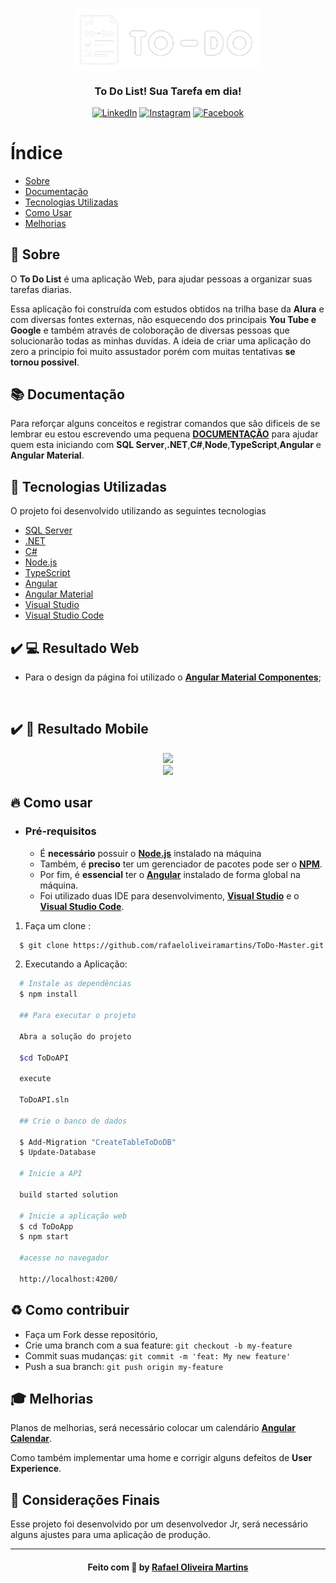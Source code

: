 <h3 align="center">
    <img alt="Logo" title="#logo" width="300px" src="logo-white.png">
    <br><br>
    <b>To Do List! Sua Tarefa em dia!</b>  
    <br>
</h3>

<div align="center">
  
[![LinkedIn](https://img.shields.io/badge/LinkedIn-0077B5?style=for-the-badge&logo=linkedin&logoColor=white)](https://br.linkedin.com/in/rafaeloliveiramartins)
[![Instagram](https://img.shields.io/badge/Instagram-E4405F?style=for-the-badge&logo=instagram&logoColor=white)](https://www.instagram.com/rafaeloliveiramartins/)
[![Facebook](https://img.shields.io/badge/Facebook-1877F2?style=for-the-badge&logo=facebook&logoColor=white)](https://www.facebook.com/rafaeloliveiramartinss/)
</div>

# Índice

- [Sobre](#sobre)
- [Documentação](#documentacao)
- [Tecnologias Utilizadas](#tecnologias-utilizadas)
- [Como Usar](#como-usar)
- [Melhorias](#melhorias)

<a id="sobre"></a>

## :bookmark: Sobre

O <strong>To Do List</strong> é uma aplicação Web, para ajudar pessoas a organizar suas tarefas diarias.

Essa aplicação foi construída com estudos obtidos na trilha base da <strong>Alura</strong> e com diversas fontes externas, não esquecendo dos principais <strong>You Tube e Google</strong> e também através de coloboração de diversas pessoas que solucionarão todas as minhas duvidas. A ideia de criar uma aplicação do zero a principio foi muito assustador porém com muitas tentativas <strong>se tornou possivel</strong>.

<a id="documentacao"></a>

## :books: Documentação

Para reforçar alguns conceitos e registrar comandos que são dificeis de se lembrar eu estou escrevendo uma pequena **[DOCUMENTAÇÃO](DOCUMENTATION.md)** para ajudar quem esta iniciando com **SQL Server**,**.NET**,**C#**,**Node**,**TypeScript**,**Angular** e **Angular Material**.

<a id="tecnologias-utilizadas"></a>

## :rocket: Tecnologias Utilizadas

O projeto foi desenvolvido utilizando as seguintes tecnologias

- [SQL Server](https://www.microsoft.com/pt-br/sql-server/sql-server-downloads)
- [.NET](https://dotnet.microsoft.com/en-us/)
- [C#](https://docs.microsoft.com/pt-br/dotnet/csharp/)
- [Node.js](https://nodejs.org/en/)
- [TypeScript](https://www.typescriptlang.org/)
- [Angular](https://angular.io/cli)
- [Angular Material](https://material.angular.io/)
- [Visual Studio](https://visualstudio.microsoft.com/pt-br/downloads/)
- [Visual Studio Code](https://code.visualstudio.com/)

## :heavy_check_mark: :computer: Resultado Web

- Para o design da página foi utilizado o **[Angular Material Componentes](https://material.angular.io/components/categories)**;

   <div align="center">
<img src="" width="600px" />
  
</div>

## :heavy_check_mark: :iphone: Resultado Mobile


   <div align="center">
<img src="https://user-images.githubusercontent.com/28990763/166184552-686ffdbc-98e2-4284-8da1-9e4a439a6290.JPG" width="300px" />
    <br>
<img src="https://user-images.githubusercontent.com/28990763/166185125-75be4ee4-4af0-496a-ad1a-f07fa2203206.JPG" width="300px" />
   
</div>
  


<a id="como-usar"></a>

## :fire: Como usar

- ### **Pré-requisitos**

  - É **necessário** possuir o **[Node.js](https://nodejs.org/en/)** instalado na máquina
  - Também, é **preciso** ter um gerenciador de pacotes pode ser o **[NPM](https://www.npmjs.com/)**.
  - Por fim, é **essencial** ter o **[Angular](https://angular.io/cli)** instalado de forma global na máquina.
  - Foi utilizado duas IDE para desenvolvimento, **[Visual Studio](https://visualstudio.microsoft.com/pt-br/downloads/)** e o **[Visual Studio Code](https://code.visualstudio.com/)**.

1. Faça um clone :

```sh
  $ git clone https://github.com/rafaeloliveiramartins/ToDo-Master.git
```

2. Executando a Aplicação:

```sh
  # Instale as dependências
  $ npm install

  ## Para executar o projeto

  Abra a solução do projeto

  $cd ToDoAPI

  execute

  ToDoAPI.sln

  ## Crie o banco de dados

  $ Add-Migration "CreateTableToDoDB"
  $ Update-Database

  # Inicie a API

  build started solution

  # Inicie a aplicação web
  $ cd ToDoApp
  $ npm start

  #acesse no navegador

  http://localhost:4200/

```

<a id="como-contribuir"></a>

## :recycle: Como contribuir

- Faça um Fork desse repositório,
- Crie uma branch com a sua feature: `git checkout -b my-feature`
- Commit suas mudanças: `git commit -m 'feat: My new feature'`
- Push a sua branch: `git push origin my-feature`

<a id="melhorias"></a>

## :mortar_board: Melhorias

Planos de melhorias, será necessário colocar um calendário **[Angular Calendar](https://www.syncfusion.com/angular-ui-components/angular-scheduler)**.

Como também implementar uma home e corrigir alguns defeitos de **User Experience**.

## :memo: Considerações Finais

Esse projeto foi desenvolvido por um desenvolvedor Jr, será necessário alguns ajustes para uma aplicação de produção.

---

<h4 align="center">
    Feito com 💜 by <a href="https://br.linkedin.com/in/rafaeloliveiramartins" target="_blank">Rafael Oliveira Martins</a>
</h4>
